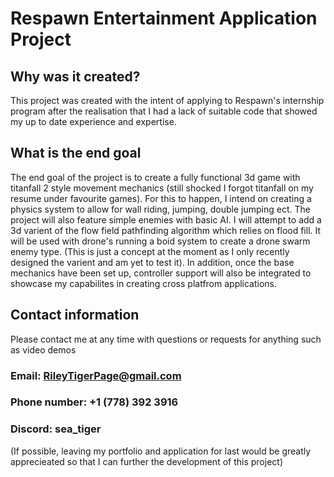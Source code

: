 # Respawn Entertainment Application Project

## Why was it created?
This project was created with the intent of applying to Respawn's internship program after the realisation that I had a lack of suitable code that showed my up to date experience and expertise. 

## What is the end goal
The end goal of the project is to create a fully functional 3d game with titanfall 2 style movement mechanics (still shocked I forgot titanfall on my resume under favourite games). For this to happen, I intend on creating a physics system to allow for wall riding, jumping, double jumping ect. The project will also feature simple enemies with basic AI. I will attempt to add a 3d varient of the flow field pathfinding algorithm which relies on flood fill. It will be used with drone's running a boid system to create a drone swarm enemy type. (This is just a concept at the moment as I only recently designed the varient and am yet to test it).
In addition, once the base mechanics have been set up, controller support will also be integrated to showcase my capabilites in creating cross platfrom applications.

## Contact information
Please contact me at any time with questions or requests for anything such as video demos
### Email: RileyTigerPage@gmail.com
### Phone number: +1 (778) 392 3916
### Discord: sea_tiger



(If possible, leaving my portfolio and application for last would be greatly apprecieated so that I can further the development of this project)
